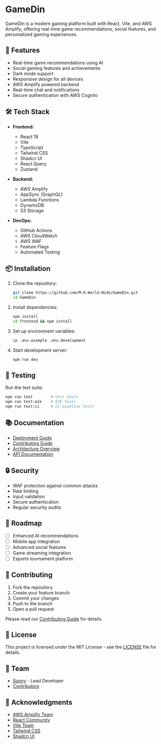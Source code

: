 # GameDin

GameDin is a modern gaming platform built with React, Vite, and AWS Amplify, offering real-time game recommendations, social features, and personalized gaming experiences.

## 🚀 Features

- Real-time game recommendations using AI
- Social gaming features and achievements
- Dark mode support
- Responsive design for all devices
- AWS Amplify powered backend
- Real-time chat and notifications
- Secure authentication with AWS Cognito

## 🛠 Tech Stack

- **Frontend:**
  - React 18
  - Vite
  - TypeScript
  - Tailwind CSS
  - Shadcn UI
  - React Query
  - Zustand

- **Backend:**
  - AWS Amplify
  - AppSync (GraphQL)
  - Lambda Functions
  - DynamoDB
  - S3 Storage

- **DevOps:**
  - GitHub Actions
  - AWS CloudWatch
  - AWS WAF
  - Feature Flags
  - Automated Testing

## 📦 Installation

1. Clone the repository:
   ```bash
   git clone https://github.com/M-K-World-Wide/GameDin.git
   cd GameDin
   ```

2. Install dependencies:
   ```bash
   npm install
   cd frontend && npm install
   ```

3. Set up environment variables:
   ```bash
   cp .env.example .env.development
   ```

4. Start development server:
   ```bash
   npm run dev
   ```

## 🧪 Testing

Run the test suite:
```bash
npm run test        # Unit tests
npm run test:e2e    # E2E tests
npm run test:ci     # CI pipeline tests
```

## 📚 Documentation

- [Deployment Guide](docs/DEPLOYMENT.md)
- [Contributing Guide](docs/CONTRIBUTING.md)
- [Architecture Overview](docs/ARCHITECTURE.md)
- [API Documentation](docs/API.md)

## 🔒 Security

- WAF protection against common attacks
- Rate limiting
- Input validation
- Secure authentication
- Regular security audits

## 🎯 Roadmap

- [ ] Enhanced AI recommendations
- [ ] Mobile app integration
- [ ] Advanced social features
- [ ] Game streaming integration
- [ ] Esports tournament platform

## 🤝 Contributing

1. Fork the repository
2. Create your feature branch
3. Commit your changes
4. Push to the branch
5. Open a pull request

Please read our [Contributing Guide](docs/CONTRIBUTING.md) for details.

## 📄 License

This project is licensed under the MIT License - see the [LICENSE](LICENSE) file for details.

## 👥 Team

- [Sunny](https://github.com/M-K-World-Wide) - Lead Developer
- [Contributors](https://github.com/M-K-World-Wide/GameDin/graphs/contributors)

## 🙏 Acknowledgments

- [AWS Amplify Team](https://aws.amazon.com/amplify/)
- [React Community](https://reactjs.org/)
- [Vite Team](https://vitejs.dev/)
- [Tailwind CSS](https://tailwindcss.com/)
- [Shadcn UI](https://ui.shadcn.com/) 